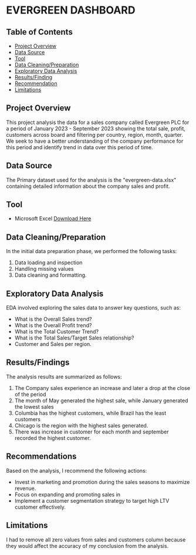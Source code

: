 # EVERGREEN DASHBOARD

## Table of Contents
- [Project Overview](#project-overview)
- [Data Source](#data-source)
- [Tool](#tool)
- [Data Cleaning/Preparation](#data-cleaning/preparation)
- [Exploratory Data Analysis](#exploratory-data-analysis)
- [Results/Finding](#results/findings)
- [Recommendation](#recommendation)
- [Limitations](#limitations)

## Project Overview
This project analysis the data for a sales company called Evergreen PLC for a period of January 2023 - September 2023 showing the total sale, profit, customers across board and filtering per country, region, month, quarter. We seek to have a better understanding of the company performance for this period and identify trend in data over this period of time.

## Data Source
The Primary dataset used for the analysis is the "evergreen-data.xlsx" containing detailed information about the company sales and profit.

## Tool
- Microsoft Excel [Download Here]("https://microsoft.com")

## Data Cleaning/Preparation
In the initial data preparation phase, we performed the following tasks:
1. Data loading and inspection
2. Handling missing values
3. Data cleaning and formatting.

## Exploratory Data Analysis
EDA involved exploring the sales data to answer key questions, such as:
- What is the Overall Sales trend?
- What is the Overall Profit trend?
- What is the Total Customer Trend?
- What is the Total Sales/Target Sales relationship?
- Customer and Sales per region.

## Results/Findings
The analysis results are summarized as follows:
1. The Company sales experience an increase and later a drop at the close of the period
2. The month of May generated the highest sale, while January generated the lowest sales
3. Columbia has the highest customers, while Brazil has the least customers
4. Chicago is the region with the highest sales generated.
5. There was increase in customer for each month and september recorded the highest customer. 

## Recommendations
Based on the analysis, I recommend the following actions:
- Invest in marketing and promotion during the sales seasons to maximize revenue.
- Focus on expanding and promoting sales in
- Implement a customer segmentation strategy to target high LTV customer effectively.

## Limitations
I had to remove all zero values from sales and customers column because they would affect the accuracy of my conclusion from the analysis.
